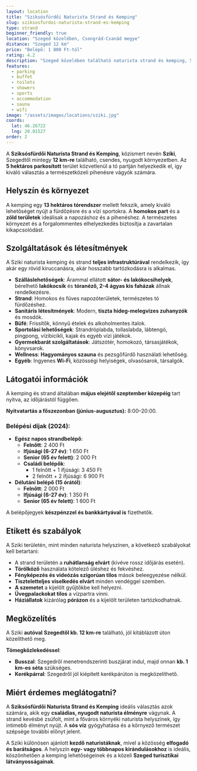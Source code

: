 ```yaml
---
layout: location
title: "Sziksósfürdői Naturista Strand és Kemping"
slug: sziksosfurdoi-naturista-strand-es-kemping
type: strand
beginner_friendly: true
location: "Szeged közelében, Csongrád-Csanád megye"
distance: "Szeged 12 km"
price: "Belépő: 1 800 Ft-tól"
rating: 4.2
description: "Szeged közelében található naturista strand és kemping, 5 hektáros parkosított területtel, tóparti elhelyezkedéssel és számos szolgáltatással. Ideális választás kezdő naturisták és családok számára."
features: 
  - parking
  - buffet
  - toilets
  - showers
  - sports
  - accommodation
  - sauna
  - wifi
image: "/assets/images/locations/sziki.jpg"
coords:
  lat: 46.26722
  lng: 20.01527
order: 2
---
```


A **Sziksósfürdői Naturista Strand és Kemping**, közismert nevén **Sziki**, Szegedtől mintegy **12 km-re** található, csendes, nyugodt környezetben. Az **5 hektáros parkosított** terület közvetlenül a tó partján helyezkedik el, így kiváló választás a természetközeli pihenésre vágyók számára.

## Helyszín és környezet

A kemping egy **13 hektáros tórendszer** mellett fekszik, amely kiváló lehetőséget nyújt a fürdőzésre és a vízi sportokra. A **homokos part** és a **zöld területek** ideálisak a napozáshoz és a pihenéshez. A természetes környezet és a forgalommentes elhelyezkedés biztosítja a zavartalan kikapcsolódást.

## Szolgáltatások és létesítmények

A Sziki naturista kemping és strand **teljes infrastruktúrával** rendelkezik, így akár egy rövid kiruccanásra, akár hosszabb tartózkodásra is alkalmas.

- **Szálláslehetőségek**: Árammal ellátott **sátor- és lakókocsihelyek**, bérelhető **lakókocsik** és **tóranéző, 2-4 ágyas kis faházak** állnak rendelkezésre.
- **Strand**: Homokos és füves napozóterületek, természetes tó fürdőzéshez.
- **Sanitáris létesítmények**: Modern, **tiszta hideg-melegvizes zuhanyzók** és mosdók.
- **Büfé**: Frissítők, könnyű ételek és alkoholmentes italok.
- **Sportolási lehetőségek**: Strandröplabda, tollaslabda, lábtengó, pingpong, vízibicikli, kajak és egyéb vízi játékok.
- **Gyermekbarát szolgáltatások**: Játszótér, homokozó, társasjátékok, könyvsarok.
- **Wellness**: **Hagyományos szauna** és pezsgőfürdő használati lehetőség.
- **Egyéb**: Ingyenes **Wi-Fi**, közösségi helyiségek, olvasósarok, társalgók.

## Látogatói információk

A kemping és strand általában **május elejétől szeptember közepéig** tart nyitva, az időjárástól függően. 

**Nyitvatartás a főszezonban (június-augusztus):** 8:00–20:00.

### Belépési díjak (2024):
- **Egész napos strandbelépő**:
  - **Felnőtt**: 2 400 Ft
  - **Ifjúsági (6-27 év)**: 1 650 Ft
  - **Senior (65 év felett)**: 2 000 Ft
  - **Családi belépők**:
    - 1 felnőtt + 1 ifjúsági: 3 450 Ft
    - 2 felnőtt + 2 ifjúsági: 6 900 Ft
- **Délutáni belépő (15 órától)**:
  - **Felnőtt**: 2 000 Ft
  - **Ifjúsági (6-27 év)**: 1 350 Ft
  - **Senior (65 év felett)**: 1 600 Ft

A belépőjegyek **készpénzzel és bankkártyával is** fizethetők.

## Etikett és szabályok

A Sziki területén, mint minden naturista helyszínen, a következő szabályokat kell betartani:

- A strand területén a **ruhátlanság elvárt** (kivéve rossz időjárás esetén).
- **Törölköző** használata kötelező üléshez és fekvéshez.
- **Fényképezés és videózás szigorúan tilos** mások beleegyezése nélkül.
- **Tiszteletteljes viselkedés elvárt** minden vendéggel szemben.
- **A szemetet** a kijelölt gyűjtőkbe kell helyezni.
- **Üvegpalackokat tilos** a vízpartra vinni.
- **Háziállatok** kizárólag **pórázon** és a kijelölt területen tartózkodhatnak.

## Megközelítés

A Sziki **autóval** **Szegedtől kb. 12 km-re** található, jól kitáblázott úton közelíthető meg.

**Tömegközlekedéssel**:
- **Busszal**: Szegedről menetrendszerinti buszjárat indul, majd onnan **kb. 1 km-es séta** szükséges.
- **Kerékpárral**: Szegedről jól kiépített kerékpárúton is megközelíthető.

## Miért érdemes meglátogatni?

A **Sziksósfürdői Naturista Strand és Kemping** ideális választás azok számára, akik egy **családias, nyugodt naturista élményre** vágynak. A strand kevésbé zsúfolt, mint a főváros környéki naturista helyszínek, így intimebb élményt nyújt. A **sós víz** gyógyhatása és a környező természet szépsége további előnyt jelent.

A Sziki különösen ajánlott **kezdő naturistáknak**, mivel a közösség **elfogadó és barátságos**. A helyszín **egy- vagy többnapos kirándulásokhoz** is ideális, köszönhetően a kemping lehetőségeinek és a közeli **Szeged turisztikai látványosságainak**.
